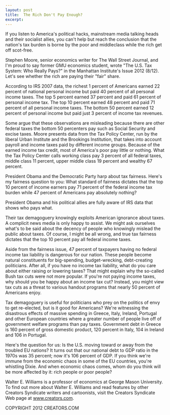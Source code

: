 ```yaml
---
layout: post
title:  The Rich Don't Pay Enough?
excerpt:
---
```


If you listen to America's political hacks, mainstream media talking heads and their socialist allies, you can't help but reach the conclusion that the nation's tax burden is borne by the poor and middleclass while the rich get off scot-free.

Stephen Moore, senior economics writer for The Wall Street Journal, and I'm proud to say former GMU economics student, wrote "The U.S. Tax System: Who Really Pays?" in the Manhattan Institute's Issue 2012 (8/12). Let's see whether the rich are paying their "fair" share.

According to IRS 2007 data, the richest 1 percent of Americans earned 22 percent of national personal income but paid 40 percent of all personal income taxes. The top 5 percent earned 37 percent and paid 61 percent of personal income tax. The top 10 percent earned 48 percent and paid 71 percent of all personal income taxes. The bottom 50 percent earned 12 percent of personal income but paid just 3 percent of income tax revenues.

Some argue that these observations are misleading because there are other federal taxes the bottom 50 percenters pay such as Social Security and excise taxes. Moore presents data from the Tax Policy Center, run by the liberal Urban Institute and the Brookings Institution, that takes into account payroll and income taxes paid by different income groups. Because of the earned income tax credit, most of America's poor pay little or nothing. What the Tax Policy Center calls working class pay 3 percent of all federal taxes, middle class 11 percent, upper middle class 19 percent and wealthy 67 percent.

President Obama and the Democratic Party harp about tax fairness. Here's my fairness question to you: What standard of fairness dictates that the top 10 percent of income earners pay 71 percent of the federal income tax burden while 47 percent of Americans pay absolutely nothing?

President Obama and his political allies are fully aware of IRS data that shows who pays what.

 Their tax demagoguery knowingly exploits American ignorance about taxes. A complicit news media is only happy to assist. We might ask ourselves what's to be said about the decency of people who knowingly mislead the public about taxes. Of course, I might be all wrong, and true tax fairness dictates that the top 10 percent pay all federal income taxes.

Aside from the fairness issue, 47 percent of taxpayers having no federal income tax liability is dangerous for our nation. These people become natural constituents for big-spending, budget-wrecking, debt-creating politicians. After all, if you have no income tax liability, what do you care about either raising or lowering taxes? That might explain why the so-called Bush tax cuts were not more popular. If you're not paying income taxes, why should you be happy about an income tax cut? Instead, you might view tax cuts as a threat to various handout programs that nearly 50 percent of Americans enjoy.

Tax demagoguery is useful for politicians who prey on the politics of envy to get re-elected, but is it good for Americans? We're witnessing the disastrous effects of massive spending in Greece, Italy, Ireland, Portugal and other European countries where a greater number of people live off of government welfare programs than pay taxes. Government debt in Greece is 160 percent of gross domestic product, 120 percent in Italy, 104 in Ireland and 106 in Portugal.

Here's the question for us: Is the U.S. moving toward or away from the troubled EU nations? It turns out that our national debt to GDP ratio in the 1970s was 35 percent; now it's 106 percent of GDP. If you think we're immune from the economic chaos in some of the EU countries, you're whistling Dixie. And when economic chaos comes, whom do you think will be more affected by it: rich people or poor people?

Walter E. Williams is a professor of economics at George Mason University. To find out more about Walter E. Williams and read features by other Creators Syndicate writers and cartoonists, visit the Creators Syndicate Web page at www.creators.com.

COPYRIGHT 2012 CREATORS.COM

 

 
